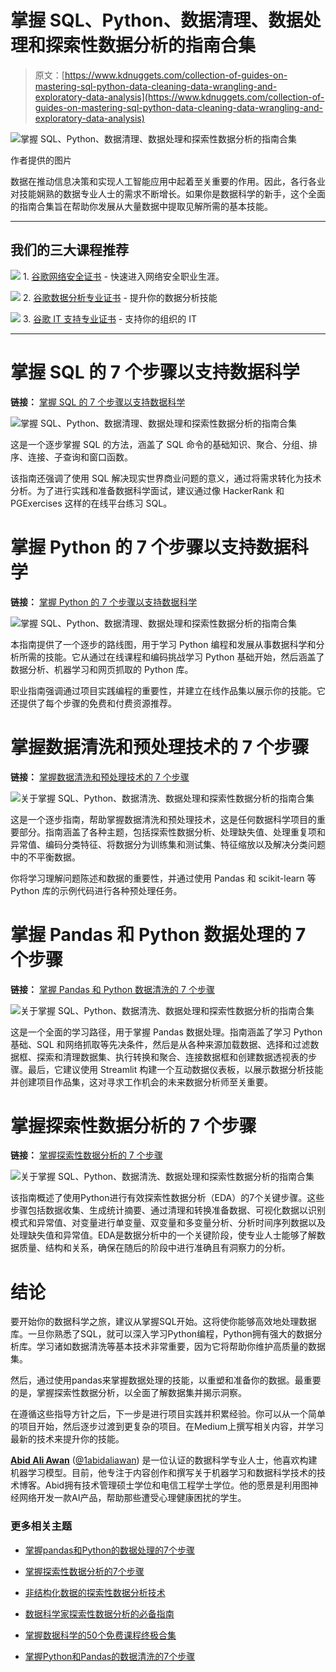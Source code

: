 # 掌握 SQL、Python、数据清理、数据处理和探索性数据分析的指南合集

> 原文：[https://www.kdnuggets.com/collection-of-guides-on-mastering-sql-python-data-cleaning-data-wrangling-and-exploratory-data-analysis](https://www.kdnuggets.com/collection-of-guides-on-mastering-sql-python-data-cleaning-data-wrangling-and-exploratory-data-analysis)

![掌握 SQL、Python、数据清理、数据处理和探索性数据分析的指南合集](../Images/ca06e8cd836e5c1c8718a5f6f2c286a7.png)

作者提供的图片

数据在推动信息决策和实现人工智能应用中起着至关重要的作用。因此，各行各业对技能娴熟的数据专业人士的需求不断增长。如果你是数据科学的新手，这个全面的指南合集旨在帮助你发展从大量数据中提取见解所需的基本技能。

* * *

## 我们的三大课程推荐

![](../Images/0244c01ba9267c002ef39d4907e0b8fb.png) 1\. [谷歌网络安全证书](https://www.kdnuggets.com/google-cybersecurity) - 快速进入网络安全职业生涯。

![](../Images/e225c49c3c91745821c8c0368bf04711.png) 2\. [谷歌数据分析专业证书](https://www.kdnuggets.com/google-data-analytics) - 提升你的数据分析技能

![](../Images/0244c01ba9267c002ef39d4907e0b8fb.png) 3\. [谷歌 IT 支持专业证书](https://www.kdnuggets.com/google-itsupport) - 支持你的组织的 IT

* * *

# 掌握 SQL 的 7 个步骤以支持数据科学

**链接：** [掌握 SQL 的 7 个步骤以支持数据科学](/2022/04/7-steps-mastering-sql-data-science.html)

![掌握 SQL、Python、数据清理、数据处理和探索性数据分析的指南合集](../Images/415c73aea78b626405e1f56211fe5882.png)

这是一个逐步掌握 SQL 的方法，涵盖了 SQL 命令的基础知识、聚合、分组、排序、连接、子查询和窗口函数。

该指南还强调了使用 SQL 解决现实世界商业问题的意义，通过将需求转化为技术分析。为了进行实践和准备数据科学面试，建议通过像 HackerRank 和 PGExercises 这样的在线平台练习 SQL。

# 掌握 Python 的 7 个步骤以支持数据科学

**链接：** [掌握 Python 的 7 个步骤以支持数据科学](/2022/06/7-steps-mastering-python-data-science.html)

![掌握 SQL、Python、数据清理、数据处理和探索性数据分析的指南合集](../Images/d5d56271f557305ade4bc559e940fe99.png)

本指南提供了一个逐步的路线图，用于学习 Python 编程和发展从事数据科学和分析所需的技能。它从通过在线课程和编码挑战学习 Python 基础开始，然后涵盖了数据分析、机器学习和网页抓取的 Python 库。

职业指南强调通过项目实践编程的重要性，并建立在线作品集以展示你的技能。它还提供了每个步骤的免费和付费资源推荐。

# 掌握数据清洗和预处理技术的 7 个步骤

**链接：** [掌握数据清洗和预处理技术的 7 个步骤](/2023/08/7-steps-mastering-data-cleaning-preprocessing-techniques.html)

![关于掌握 SQL、Python、数据清洗、数据处理和探索性数据分析的指南合集](../Images/9fc0886501dfb13a262ee66f280b131c.png)

这是一个逐步指南，帮助掌握数据清洗和预处理技术，这是任何数据科学项目的重要部分。指南涵盖了各种主题，包括探索性数据分析、处理缺失值、处理重复项和异常值、编码分类特征、将数据分为训练集和测试集、特征缩放以及解决分类问题中的不平衡数据。

你将学习理解问题陈述和数据的重要性，并通过使用 Pandas 和 scikit-learn 等 Python 库的示例代码进行各种预处理任务。

# 掌握 Pandas 和 Python 数据处理的 7 个步骤

**链接：** [掌握 Pandas 和 Python 数据清洗的 7 个步骤](/7-steps-to-mastering-data-wrangling-with-pandas-and-python)

![关于掌握 SQL、Python、数据清洗、数据处理和探索性数据分析的指南合集](../Images/0809c8472449fb1f942b7a54e10fca29.png)

这是一个全面的学习路径，用于掌握 Pandas 数据处理。指南涵盖了学习 Python 基础、SQL 和网络抓取等先决条件，然后是从各种来源加载数据、选择和过滤数据框、探索和清理数据集、执行转换和聚合、连接数据框和创建数据透视表的步骤。最后，它建议使用 Streamlit 构建一个互动数据仪表板，以展示数据分析技能并创建项目作品集，这对寻求工作机会的未来数据分析师至关重要。

# 掌握探索性数据分析的 7 个步骤

**链接：** [掌握探索性数据分析的 7 个步骤](/7-steps-to-mastering-exploratory-data-analysis)

![关于掌握 SQL、Python、数据清洗、数据处理和探索性数据分析的指南合集](../Images/4b7cd324d67d438ffc5ea80753ceaf33.png)

该指南概述了使用Python进行有效探索性数据分析（EDA）的7个关键步骤。这些步骤包括数据收集、生成统计摘要、通过清理和转换准备数据、可视化数据以识别模式和异常值、对变量进行单变量、双变量和多变量分析、分析时间序列数据以及处理缺失值和异常值。EDA是数据分析中的一个关键阶段，使专业人士能够了解数据质量、结构和关系，确保在随后的阶段中进行准确且有洞察力的分析。

# 结论

要开始你的数据科学之旅，建议从掌握SQL开始。这将使你能够高效地处理数据库。一旦你熟悉了SQL，就可以深入学习Python编程，Python拥有强大的数据分析库。学习诸如数据清洗等基本技术非常重要，因为它将帮助你维护高质量的数据集。

然后，通过使用pandas来掌握数据处理的技能，以重塑和准备你的数据。最重要的是，掌握探索性数据分析，以全面了解数据集并揭示洞察。

在遵循这些指导方针之后，下一步是进行项目实践并积累经验。你可以从一个简单的项目开始，然后逐步过渡到更复杂的项目。在Medium上撰写相关内容，并学习最新的技术来提升你的技能。

[](https://www.polywork.com/kingabzpro)****[Abid Ali Awan](https://www.polywork.com/kingabzpro)**** ([@1abidaliawan](https://www.linkedin.com/in/1abidaliawan)) 是一位认证的数据科学专业人士，他喜欢构建机器学习模型。目前，他专注于内容创作和撰写关于机器学习和数据科学技术的技术博客。Abid拥有技术管理硕士学位和电信工程学士学位。他的愿景是利用图神经网络开发一款AI产品，帮助那些遭受心理健康困扰的学生。

### 更多相关主题

+   [掌握pandas和Python的数据处理的7个步骤](https://www.kdnuggets.com/7-steps-to-mastering-data-wrangling-with-pandas-and-python)

+   [掌握探索性数据分析的7个步骤](https://www.kdnuggets.com/7-steps-to-mastering-exploratory-data-analysis)

+   [非结构化数据的探索性数据分析技术](https://www.kdnuggets.com/2023/05/exploratory-data-analysis-techniques-unstructured-data.html)

+   [数据科学家探索性数据分析的必备指南](https://www.kdnuggets.com/2023/06/data-scientist-essential-guide-exploratory-data-analysis.html)

+   [掌握数据科学的50个免费课程终极合集](https://www.kdnuggets.com/ultimate-collection-of-50-free-courses-for-mastering-data-science)

+   [掌握Python和Pandas的数据清洗的7个步骤](https://www.kdnuggets.com/7-steps-to-mastering-data-cleaning-with-python-and-pandas)
